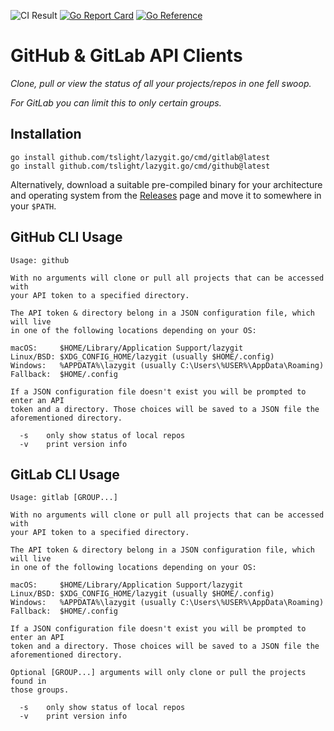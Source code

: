  ![CI Result](https://github.com/tslight/lazygit.go/actions/workflows/build.yml/badge.svg?event=push) [![Go Report Card](https://goreportcard.com/badge/github.com/tslight/lazygit.go)](https://goreportcard.com/report/github.com/tslight/lazygit.go) [![Go Reference](https://pkg.go.dev/badge/github.com/tslight/lazygit.go.svg)](https://pkg.go.dev/github.com/tslight/lazygit.go)
# GitHub & GitLab API Clients

*Clone, pull or view the status of all your projects/repos in one fell swoop.*

*For GitLab you can limit this to only certain groups.*

## Installation

``` shell
go install github.com/tslight/lazygit.go/cmd/gitlab@latest
go install github.com/tslight/lazygit.go/cmd/github@latest
```

Alternatively, download a suitable pre-compiled binary for your architecture
and operating system from the
[Releases](https://github.com/tslight/lazygit.go/releases) page and move it to
somewhere in your `$PATH`.

## GitHub CLI Usage

``` text
Usage: github

With no arguments will clone or pull all projects that can be accessed with
your API token to a specified directory.

The API token & directory belong in a JSON configuration file, which will live
in one of the following locations depending on your OS:

macOS:     $HOME/Library/Application Support/lazygit
Linux/BSD: $XDG_CONFIG_HOME/lazygit (usually $HOME/.config)
Windows:   %APPDATA%\lazygit (usually C:\Users\%USER%\AppData\Roaming)
Fallback:  $HOME/.config

If a JSON configuration file doesn't exist you will be prompted to enter an API
token and a directory. Those choices will be saved to a JSON file the
aforementioned directory.

  -s    only show status of local repos
  -v    print version info
```

## GitLab CLI Usage

``` text
Usage: gitlab [GROUP...]

With no arguments will clone or pull all projects that can be accessed with
your API token to a specified directory.

The API token & directory belong in a JSON configuration file, which will live
in one of the following locations depending on your OS:

macOS:     $HOME/Library/Application Support/lazygit
Linux/BSD: $XDG_CONFIG_HOME/lazygit (usually $HOME/.config)
Windows:   %APPDATA%\lazygit (usually C:\Users\%USER%\AppData\Roaming)
Fallback:  $HOME/.config

If a JSON configuration file doesn't exist you will be prompted to enter an API
token and a directory. Those choices will be saved to a JSON file the
aforementioned directory.

Optional [GROUP...] arguments will only clone or pull the projects found in
those groups.

  -s    only show status of local repos
  -v    print version info
```
